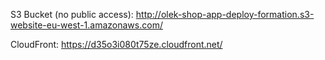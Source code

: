 S3 Bucket (no public access): http://olek-shop-app-deploy-formation.s3-website-eu-west-1.amazonaws.com/

CloudFront: https://d35o3i080t75ze.cloudfront.net/
